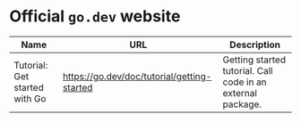 # Official `go.dev` website

| Name          	| URL                      	| Description                                                                      	|
|---------------	|--------------------------	|----------------------------------------------------------------------------------	|
| Tutorial: Get started with Go | https://go.dev/doc/tutorial/getting-started 	| Getting started tutorial. Call code in an external package. 	|